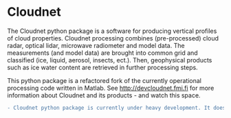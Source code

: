 # Cloudnet
The Cloudnet python package is a software for producing vertical profiles of cloud properties. Cloudnet processing combines (pre-processed) cloud radar, optical lidar, microwave radiometer and model data. The measurements (and model data) are brought into common grid and classified (ice, liquid, aerosol, insects, ect.). Then, geophysical products such as ice water content are retrieved in further processing steps.

This python package is a refactored fork of the currently operational processing code written in Matlab. 
See http://devcloudnet.fmi.fi for more information about Cloudnet and its products - and watch this space.

```diff
- Cloudnet python package is currently under heavy development. It does not yet produces any meaninful results and should not be used for any serious scientific work.
```

